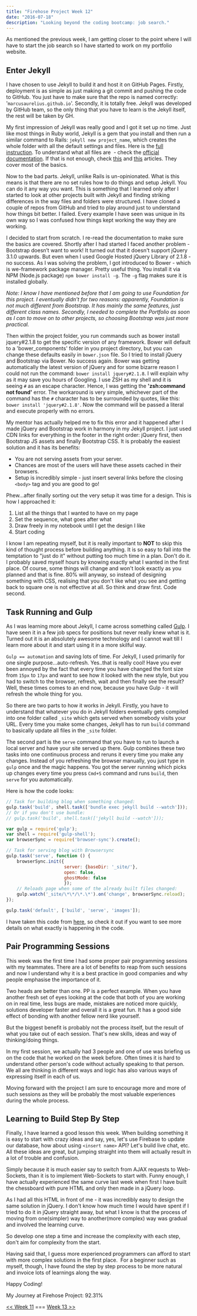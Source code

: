 ```yaml
---
title: "Firehose Project Week 12"
date: "2016-07-18"
description: "Looking beyond the coding bootcamp: job search."
---
```


As mentioned the previous week, I am getting closer to the point where I will have to start the job search so I have started to work on my portfolio website.

## Enter Jekyll

I have chosen to use Jekyll to build it and host it on GitHub Pages. Firstly, deployment is as simple as just making a git commit and pushing the code to GitHub. You just have to make sure that the repo is named correctly: '`marcusaurelius.github.io`'. Secondly, it is totally free. Jekyll was developed by GitHub team, so the only thing that you have to learn is the Jekyll itself, the rest will be taken by GH.

My first impression of Jekyll was really good and I got it set up no time. Just like most things in Ruby world, Jekyll is a gem that you install and then run a similar command to Rails: `jekyll new project_name`, which creates the whole folder with all the default settings and files. Here is the [full instruction](https://github.com/jekyll/jekyll). To understand what all files are  - check the [official documentation](https://jekyllrb.com/docs/home/). If that is not enough, check [this](https://scotch.io/tutorials/getting-started-with-jekyll-plus-a-free-bootstrap-3-starter-theme) and [this](http://jmcglone.com/guides/github-pages/) articles. They cover most of the basics.

Now to the bad parts. Jekyll, unlike Rails is un-opinionated. What is this means is that there are no set rules how to do things and setup Jekyll. You can do it any way you want. This is something that I learned only after I started to look at other projects built with Jekyll and finding striking differences in the way files and folders were structured. I have cloned a couple of repos from GitHub and tried to play around just to understand how things bit better. I failed. Every example I have seen was unique in its own way so I was confused how things kept working the way they are working.

I decided to start from scratch. I re-read the documentation to make sure the basics are covered. Shortly after I had started I faced another problem - Bootstrap doesn’t want to work! It turned out that it doesn't support jQuery 3.1.0 upwards. But even when I used Google Hosted jQuery Library of 2.1.8 - no success. As I was solving the problem, I got introduced to Bower - which is we-framework package manager. Pretty useful thing. You install it via NPM (Node.js package) `npm bower install -g`. The `-g` flag makes sure it is installed globally.

_Note: I know I have mentioned before that I am going to use Foundation for this project. I eventually didn't for two reasons: apparently, Foundation is not much different from Bootstrap. It has mainly the same features, just different class names. Secondly, I needed to complete the Portfolio as soon as I can to move on to other projects, so choosing Bootstrap was just more practical._

Then within the project folder, you run commands such as bower install jquery#2.1.8 to get the specific version of any framework. Bower will default to a 'bower_components' folder in you project directory, but you can change these defaults easily in `bower.json` file. So I tried to install jQuery and Bootstrap via Bower. No success again. Bower was getting automatically the latest version of jQuery and for some bizarre reason I could not run the command: `bower install jquery#2.1.8`. I will explain why as it may save you hours of Googling. I use ZSH as my shell and it is seeing `#` as an escape character. Hence, I was getting the **'zsh:command not found'** error. The workaround is very simple, whichever part of the command has the `#` character has to be surrounded by quotes, like this: `bower install 'jquery#2.1.8'`. Now the command will be passed a literal and execute properly with no errors.

My mentor has actually helped me to fix this error and it happened after I made jQuery and Bootstrap work in harmony in my Jekyll project. I just used CDN links for everything in the footer in the right order: jQuery first, then Bootstrap JS assets and finally Bootstrap CSS. It is probably the easiest solution and it has its benefits:

- You are not serving assets from your server.
- Chances are most of the users will have these assets cached in their browsers.
- Setup is incredibly simple - just insert several links before the closing `<body>` tag and you are good to go!

Phew…after finally sorting out the very setup it was time for a design. This is how I approached it:

1. List all the things that I wanted to have on my page
2. Set the sequence, what goes after what
3. Draw freely in my notebook until I get the design I like
4. Start coding

I know I am repeating myself, but it is really important to **NOT** to skip this kind of thought process before building anything. It is so easy to fall into the temptation to "just do it" without putting too much time in a plan. Don't do it. I probably saved myself hours by knowing exactly what I wanted in the first place. Of course, some things will change and won't look exactly as you planned and that is fine. 80% will anyway, so instead of designing something with CSS, realising that you don't like what you see and getting back to square one is not effective at all. So think and draw first. Code second.

## Task Running and Gulp

As I was learning more about Jekyll, I came across something called [Gulp](http://gulpjs.com/). I have seen it in a few job specs for positions but never really knew what is it. Turned out it is an absolutely awesome technology and I cannot wait till I learn more about it and start using it in a more skilful way.

`Gulp == automation` and saving lots of time. For Jekyll, I used primarily for one single purpose…auto-refresh. Yes..that is really cool! Have you ever been annoyed by the fact that every time you have changed the font size from `15px` to `17px` and want to see how it looked with the new style, but you had to switch to the browser, refresh, wait and then finally see the result? Well, these times comes to an end now, because you have Gulp - it will refresh the whole thing for you.

So there are two parts to how it works in Jekyll. Firstly, you have to understand that whatever you do in Jekyll folders eventually gets compiled into one folder called `_site` which gets served when somebody visits your URL. Every time you make some changes, Jekyll has to run `build` command to basically update all files in the `_site` folder.

The second part is the `serve` command that you have to run to launch a local server and have your site served up there. Gulp combines these two tasks into one continuous process and reruns it every time you make any changes. Instead of you refreshing the browser manually, you just type in `gulp` once and the magic happens. You got the server running which picks up changes every time you press `Cmd+S` command and runs `build`, then `serve` for you automatically.

Here is how the code looks:

```javascript
// Task for building blog when something changed:
gulp.task('build', shell.task(['bundle exec jekyll build --watch']));
// Or if you don't use bundle:
// gulp.task('build', shell.task(['jekyll build --watch']));

var gulp = require('gulp');
var shell = require('gulp-shell');
var browserSync = require('browser-sync').create();

// Task for serving blog with Browsersync
gulp.task('serve', function () {
    browserSync.init({
                      server: {baseDir: '_site/'},
                      open: false,
                      ghostMode: false
                      });
    // Reloads page when some of the already built files changed:
    gulp.watch('_site/\*\*/\*.\*').on('change', browserSync.reload);
});

gulp.task('default', ['build', 'serve', 'images']);
```

I have taken this code from [here](https://nvbn.github.io/2015/06/19/jekyll-browsersync/), so check it out if you want to see more details on what exactly is happening in the code.

## Pair Programming Sessions

This week was the first time I had some proper pair programming sessions with my teammates. There are a lot of benefits to reap from such sessions and now I understand why it is a best practice in good companies and why people emphasise the importance of it.

Two heads are better than one. PP is a perfect example. When you have another fresh set of eyes looking at the code that both of you are working on in real time, less bugs are made, mistakes are noticed more quickly, solutions developer faster and overall it is a great fun. It has a good side effect of bonding with another fellow nerd like yourself.

But the biggest benefit is probably not the process itself, but the result of what you take out of each session. That's new skills, ideas and way of thinking/doing things.

In my first session, we actually had 3 people and one of use was briefing us on the code that he worked on the week before. Often times it is hard to understand other person's code without actually speaking to that person. We all are thinking in different ways and logic has also various ways of expressing itself in each of us.

Moving forward with the project I am sure to encourage more and more of such sessions as they will be probably the most valuable experiences during the whole process.

## Learning to Build Step By Step

Finally, I have learned a good lesson this week. When building something it is easy to start with crazy ideas and say, yes, let's use Firebase to update our database, how about using `<insert name>` API? Let's build live chat, etc. All these ideas are great, but jumping straight into them will actually result in a lot of trouble and confusion.

Simply because it is much easier say to switch from AJAX requests to Web-Sockets, than it is to implement Web-Sockets to start with. Funny enough, I have actually experienced the same curve last week when first I have built  the chessboard with pure HTML and only then made in a jQuery loop.

As I had all this HTML in front of me - it was incredibly easy to design the same solution in jQuery. I don't know how much time I would have spent if I tried to do it in jQuery straight away, but what I know is that the process of moving from one(simpler) way to another(more complex) way was gradual and involved the learning curve.

So develop one step a time and increase the complexity with each step, don't aim for complexity from the start.

Having said that, I guess more experienced programmers can afford to start with more complex solutions in the first place.  For a beginner such as myself, though, I have found the step by step process to be more natural and invoice lots of learnings along the way.

Happy Coding!

My Journey at Firehose Project: 92.31%

[<< Week 11](/posts/firehose-project-week-11) === [Week 13 >>](/posts/firehose-project-week-13)
